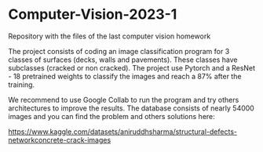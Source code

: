 # Computer-Vision-2023-1
Repository with the files of the last computer vision homework

The project consists of coding an image classification program for 3 classes of surfaces (decks, walls and pavements). These classes 
have subclasses (cracked or non cracked). The project use Pytorch and a ResNet - 18 pretrained weights to classify the images and reach 
a 87% after the training. 

We recommend to use Google Collab to run the program and try others architectures to improve the results. The database consists 
of nearly 54000 images and you can find the problem and others solutions here:

https://www.kaggle.com/datasets/aniruddhsharma/structural-defects-networkconcrete-crack-images
